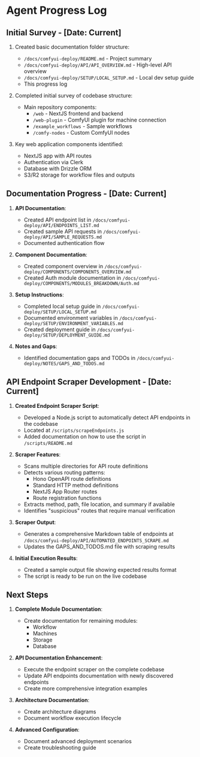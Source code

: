 # Agent Progress Log

## Initial Survey - [Date: Current]

1. Created basic documentation folder structure:
   - `/docs/comfyui-deploy/README.md` - Project summary
   - `/docs/comfyui-deploy/API/API_OVERVIEW.md` - High-level API overview
   - `/docs/comfyui-deploy/SETUP/LOCAL_SETUP.md` - Local dev setup guide
   - This progress log

2. Completed initial survey of codebase structure:
   - Main repository components:
     - `/web` - NextJS frontend and backend
     - `/web-plugin` - ComfyUI plugin for machine connection
     - `/example_workflows` - Sample workflows
     - `/comfy-nodes` - Custom ComfyUI nodes

3. Key web application components identified:
   - NextJS app with API routes
   - Authentication via Clerk
   - Database with Drizzle ORM
   - S3/R2 storage for workflow files and outputs

## Documentation Progress - [Date: Current]

1. **API Documentation**:
   - Created API endpoint list in `/docs/comfyui-deploy/API/ENDPOINTS_LIST.md`
   - Created sample API requests in `/docs/comfyui-deploy/API/SAMPLE_REQUESTS.md`
   - Documented authentication flow

2. **Component Documentation**:
   - Created component overview in `/docs/comfyui-deploy/COMPONENTS/COMPONENTS_OVERVIEW.md`
   - Created Auth module documentation in `/docs/comfyui-deploy/COMPONENTS/MODULES_BREAKDOWN/Auth.md`

3. **Setup Instructions**:
   - Completed local setup guide in `/docs/comfyui-deploy/SETUP/LOCAL_SETUP.md`
   - Documented environment variables in `/docs/comfyui-deploy/SETUP/ENVIRONMENT_VARIABLES.md`
   - Created deployment guide in `/docs/comfyui-deploy/SETUP/DEPLOYMENT_GUIDE.md`

4. **Notes and Gaps**:
   - Identified documentation gaps and TODOs in `/docs/comfyui-deploy/NOTES/GAPS_AND_TODOS.md`

## API Endpoint Scraper Development - [Date: Current]

1. **Created Endpoint Scraper Script**:
   - Developed a Node.js script to automatically detect API endpoints in the codebase
   - Located at `/scripts/scrapeEndpoints.js`
   - Added documentation on how to use the script in `/scripts/README.md`

2. **Scraper Features**:
   - Scans multiple directories for API route definitions
   - Detects various routing patterns:
     - Hono OpenAPI route definitions
     - Standard HTTP method definitions
     - NextJS App Router routes
     - Route registration functions
   - Extracts method, path, file location, and summary if available
   - Identifies "suspicious" routes that require manual verification

3. **Scraper Output**:
   - Generates a comprehensive Markdown table of endpoints at `/docs/comfyui-deploy/API/AUTOMATED_ENDPOINTS_SCRAPE.md`
   - Updates the GAPS_AND_TODOS.md file with scraping results

4. **Initial Execution Results**:
   - Created a sample output file showing expected results format
   - The script is ready to be run on the live codebase

## Next Steps

1. **Complete Module Documentation**:
   - Create documentation for remaining modules:
     - Workflow
     - Machines
     - Storage
     - Database

2. **API Documentation Enhancement**:
   - Execute the endpoint scraper on the complete codebase
   - Update API endpoints documentation with newly discovered endpoints
   - Create more comprehensive integration examples

3. **Architecture Documentation**:
   - Create architecture diagrams
   - Document workflow execution lifecycle

4. **Advanced Configuration**:
   - Document advanced deployment scenarios
   - Create troubleshooting guide 